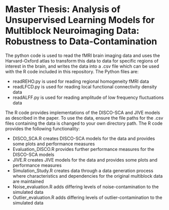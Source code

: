 # Master Thesis: Analysis of Unsupervised Learning Models for Multiblock Neuroimaging Data: Robustness to Data-Contamination
The python code is used to read the fMRI brain imaging data and uses the Harvard-Oxford atlas to transform this data to data for specific regions of interest in the brain, and writes the data into a .csv file which can be used with the R code included in this repository.
The Python files are:
  - readREHO.py is used for reading regional homogeneity fMRI data
  - readLFCD.py is used for reading local functional connectivity density data
  - readALFF.py is used for reading amplitude of low frequency fluctuations data

The R code provides implementations of the DISCO-SCA and JIVE models as described in the paper. To use the data, ensure the file paths for the .csv files containing the data is changed to your own directory path. The R code provides the following functionality:
  - DISCO_SCA.R creates DISCO-SCA models for the data and provides some plots and performance measures
  - Evaluation_DISCO.R provides further performance measures for the DISCO-SCA models
  - JIVE.R creates JIVE models for the data and provides some plots and performance measures
  - Simulation_Study.R creates data through a data generation process where characteristics and dependencies for the original multiblock data are maintained
  - Noise_evaluation.R adds differing levels of noise-contamination to the simulated data
  - Outlier_evaluation.R adds differing levels of outlier-contamination to the simulated data
